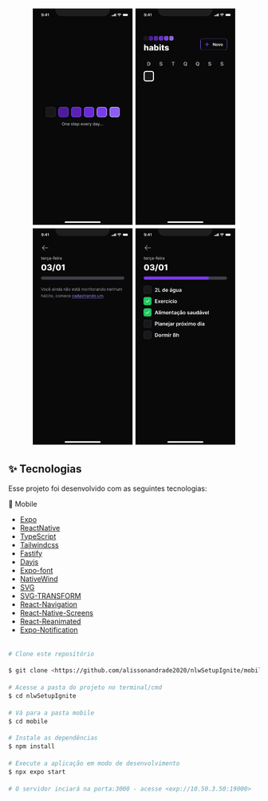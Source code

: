<h1 align="center">
    <img alt="nlwSetup" src="https://github.com/alissonandrade2020/nlwSetupIgnite/blob/master/assets/mobile%20(1).png" width="200px" title="nlwsetup" />
      <img alt="nlwSetup" title="#nlwSetup" src="https://github.com/alissonandrade2020/nlwSetupIgnite/blob/master/assets/mobile%20(2).png" width="200px" />
        <img alt="nlwSetup" title="#nlwSetup" src="https://github.com/alissonandrade2020/nlwSetupIgnite/blob/master/assets/mobile%20(3).png" width="200px" />
         <img alt="nlwSetup" title="#nlwSetup" src="https://github.com/alissonandrade2020/nlwSetupIgnite/blob/master/assets/mobile%20(4).png" width="200px" />
</h1>

## ✨ Tecnologias

Esse projeto foi desenvolvido com as seguintes tecnologias:

📱 Mobile

- [Expo](https://expo.io/)
- [ReactNative](https://reactjs.org)
- [TypeScript](https://www.typescriptlang.org/)
- [Tailwindcss](https://tailwindcss.com/)
- [Fastify](https://www.fastify.io/)
- [Dayjs](https://day.js.org/)
- [Expo-font](https://docs.expo.dev/versions/latest/sdk/font)
- [NativeWind](https://www.nativewind.dev/quick-starts/expo)
- [SVG](https://docs.expo.dev/versions/latest/sdk/svg/)
- [SVG-TRANSFORM](https://github.com/kristerkari/react-native-svg-transformer)
- [React-Navigation](https://reactnavigation.org/)
- [React-Native-Screens](https://reactnavigation.org/docs/getting-started/)
- [React-Reanimated](https://docs.expo.dev/versions/latest/sdk/reanimated/)
- [Expo-Notification](https://docs.expo.dev/versions/latest/sdk/notifications/)

```bash  

# Clone este repositório

$ git clone <https://github.com/alissonandrade2020/nlwSetupIgnite/mobile>

# Acesse a pasta do projeto no terminal/cmd
$ cd nlwSetupIgnite

# Vá para a pasta mobile
$ cd mobile

# Instale as dependências
$ npm install

# Execute a aplicação em modo de desenvolvimento
$ npx expo start

# O servidor inciará na porta:3000 - acesse <exp://10.50.3.50:19000> 

```
